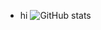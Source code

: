 - hi
![GitHub stats](https://github-readme-stats.vercel.app/api?username=TheRjavisDev&show_icons=true&theme=dark)
